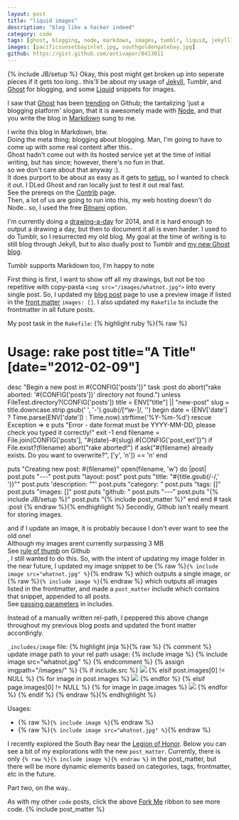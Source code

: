 ```yaml
---
layout: post
title: "liquid images"
description: "blog like a hacker indeed"
category: code
tags: [ghost, blogging, node, markdown, images, tumblr, liquid, jekyll]
images: [pacificsunsetbayinlet.jpg, southgoldengatebay.jpg]
github: https://gist.github.com/antivapor/8413011
---
```

{% include JB/setup %}
Okay, this post might get broken up into seperate pieces if it gets too long.. this'll be about my usage of [Jekyll](https://github.com/jekyll/jekyll), Tumblr, and [Ghost](https://github.com/TryGhost/Ghost) for blogging, and some [Liquid](https://github.com/Shopify/liquid) snippets for images.

I saw that [Ghost](https://ghost.org) has been [trending](https://github.com/explore?since=monthly) on Github; the tantalizing 'just a blogging platform' slogan, that it is awesomely made with [Node](http://nodejs.org), and that you write the blog in [Markdown](http://daringfireball.net/projects/markdown) sung to me. <aside markdown="1">I write this blog in Markdown, btw.</aside><aside markdown="1">Doing the meta thing; blogging about blogging. Man, I'm going to have to come up with some real content after this..</aside> Ghost hadn't come out with its hosted service yet at the time of initial writing, but has since; however, there's no fun in that.<aside markdown="1">so we don't care about that anyway :).</aside> It does purport to be about as easy as it gets to [setup](http://docs.ghost.org/installation), so I wanted to check it out. I DLed Ghost and ran locally just to test it out real fast.<aside markdown="1">See the prereqs on the [Contrib](https://github.com/TryGhost/Ghost/blob/master/CONTRIBUTING.md#working-on-ghost-core) page.</aside> Then, a lot of us are going to run into this, my web hosting doesn't do Node.. so, I used the free [Bitnami](http://wiki.bitnami.com/Applications/BitNami_Ghost) option.

I'm currently doing a [drawing-a-day](http://drawing-day-to-day.tumblr.com/) for 2014, and it is hard enough to output a drawing a day, but then to document it all is even harder. I used to do Tumblr, so I resurrected my old blog. My goal at the time of writing is to still blog through Jekyll, but to also dually post to Tumblr and [my new Ghost blog](http://antivapor.net). <aside markdown="1">Tumblr supports Markdown too, I'm happy to note</aside> 

First thing is first, I want to show off all my drawings, but not be too repetitive with copy-pasta `<img src="/images/whatnot.jpg">` into every single post. So, I updated my [blog post](http://antivapor.github.io/blog/) page to use a preview image if listed in the [front matter](http://jekyllrb.com/docs/frontmatter) `images: []`. I also updated my `Rakefile` to include the frontmatter in all future posts.

My post task in the `Rakefile`:
{% highlight ruby %}{% raw %}
# Usage: rake post title="A Title" [date="2012-02-09"]
desc "Begin a new post in #{CONFIG['posts']}"
task :post do
  abort("rake aborted: '#{CONFIG['posts']}' directory not found.") unless FileTest.directory?(CONFIG['posts'])
  title = ENV["title"] || "new-post"
  slug = title.downcase.strip.gsub(' ', '-').gsub(/[^\w-]/, '')
  begin
    date = (ENV['date'] ? Time.parse(ENV['date']) : Time.now).strftime('%Y-%m-%d')
  rescue Exception => e
    puts "Error - date format must be YYYY-MM-DD, please check you typed it correctly!"
    exit -1
  end
  filename = File.join(CONFIG['posts'], "#{date}-#{slug}.#{CONFIG['post_ext']}")
  if File.exist?(filename)
    abort("rake aborted!") if ask("#{filename} already exists. Do you want to overwrite?", ['y', 'n']) == 'n'
  end
  
  puts "Creating new post: #{filename}"
  open(filename, 'w') do |post|
    post.puts "---"
    post.puts "layout: post"
    post.puts "title: \"#{title.gsub(/-/,' ')}\""
    post.puts 'description: ""'
    post.puts "category: "
    post.puts "tags: []"
    post.puts "images: []"
    post.puts "github: "
    post.puts "---"
    post.puts "{% include JB/setup %}"
    post.puts "{% include post_matter %}"
  end
end # task :post
{% endraw %}{% endhighlight %}
Secondly, Github isn't really meant for storing images.<aside markdown="1">and if I update an image, it is probably because I don't ever want to see the old one!</aside> Although my images arent currently surpassing 3 MB<aside markdown="1">See [rule of thumb](https://help.github.com/articles/what-is-my-disk-quota#rule-of-thumb-1gb-per-repository-100mb-per-file) on Github</aside>, I still wanted to do this. So, with the intent of updating my image folder in the near future, I updated my image snippet to be {% raw %}`{% include image src="whatnot.jpg" %}`{% endraw %} which outputs a single image, or {% raw %}`{% include image %}`{% endraw %} which outputs all images listed in the frontmatter, and made a `post_matter` include which contains that snippet, appended to all posts.<aside markdown="1">See [passing parameters](http://jekyllrb.com/docs/templates/#includes) in includes.</aside>

Instead of a manually written rel-path, I peppered this above change throughout my previous blog posts and updated the front matter accordingly.

`_includes/image` file:
{% highlight jinja %}{% raw %}
{% comment %}
update image path to your rel path 
usage:
{% include image %}
{% include image src="whatnot.jpg" %}
{% endcomment %}
{% assign imgpath="/images/" %}
{% if include.src %}
<img src="{{ imgpath }}{{include.src}}">
{% elsif post.images[0] != NULL %}
{% for image in post.images %}
<img src="{{ imgpath }}{{ post.images[0] }}">
{% endfor %}
{% elsif page.images[0] != NULL %}
{% for image in page.images %}
<img src="{{ imgpath }}{{ image }}">
{% endfor %}
{% endif %}
{% endraw %}{% endhighlight %}

Usages: 

* {% raw %}`{% include image %}`{% endraw %}
* {% raw %}`{% include image src="whatnot.jpg" %}`{% endraw %}

I recently explored the South Bay near the [Legion of Honor](https://en.wikipedia.org/wiki/California_Palace_of_the_Legion_of_Honor). Below you can see a bit of my explorations with the new `post_matter`. Currently, there is only `{% raw %}{% include image %}{% endraw %}` in the post_matter, but there will be more dynamic elements based on categories, tags, frontmatter, etc in the future.

Part two, on the way..

As with my other `code` posts, click the above [Fork Me](http://antivapor.github.io/code/2013/06/03/fork-me/) ribbon to see more code.
{% include post_matter %}
